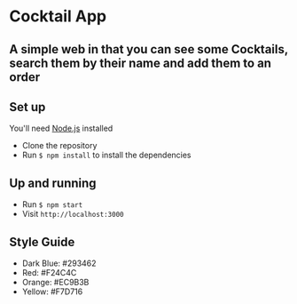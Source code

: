 # Cocktail App

## A simple web in that you can see some Cocktails, search them by their name and add them to an order

## Set up

You'll need [Node.js](https://nodejs.org/en/) installed

- Clone the repository 
- Run `$ npm install` to install the dependencies 

## Up and running 

- Run `$ npm start` 
- Visit `http://localhost:3000`

## Style Guide

- Dark Blue: #293462
- Red: #F24C4C
- Orange: #EC9B3B
- Yellow: #F7D716
